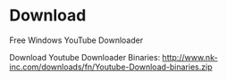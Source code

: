 # Download
Free Windows YouTube Downloader

Download Youtube Downloader Binaries:
http://www.nk-inc.com/downloads/fn/Youtube-Download-binaries.zip
